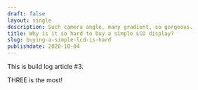 ```yaml
---
draft: false
layout: single
description: Such camera angle, many gradient, so gorgeous.
title: Why is it so hard to buy a simple LCD display?
slug: buying-a-simple-lcd-is-hard
publishdate: 2020-10-04
---
```


This is build log article #3.

<!--more-->

THREE is the most!

